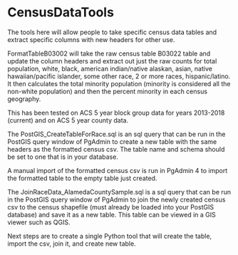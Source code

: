 # CensusDataTools

The tools here will allow people to take specific census data tables and extract specific columns with new headers for other use.

FormatTableB03002 will take the raw census table B03022 table and update the column headers and extract out just the raw counts for
total population, white, black, american indian/native alaskan, asian, native hawaiian/pacific islander, some other race, 2 or more races, hispanic/latino.
It then calculates the total minority population (minority is considered all the non-white population) and then the percent minority in each census geography.

This has been tested on ACS 5 year block group data for years 2013-2018 (current) and on ACS 5 year county data.

The PostGIS_CreateTableForRace.sql is an sql query that can be run in the PostGIS query window of PgAdmin to create a new table with the same headers as the formatted census csv. The table name and schema should be set to one that is in your database.

A manual import of the formatted census csv is run in PgAdmin 4 to import the formatted table to the empty table just created.

The JoinRaceData_AlamedaCountySample.sql is a sql query that can be run in the PostGIS query window of PgAdmin to join the newly created census csv to the census shapefile (must already be loaded into your PostGIS database) and save it as a new table. This table can be viewed in a GIS viewer such as QGIS.

Next steps are to create a single Python tool that will create the table, import the csv, join it, and create new table. 

